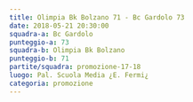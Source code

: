 ```yaml
---
title: Olimpia Bk Bolzano 71 - Bc Gardolo 73
date: 2018-05-21 20:30:00
squadra-a: Bc Gardolo
punteggio-a: 73
squadra-b: Olimpia Bk Bolzano
punteggio-b: 71
partite/squadra: promozione-17-18
luogo: Pal. Scuola Media ¿E. Fermi¿
categoria: promozione
---
```

